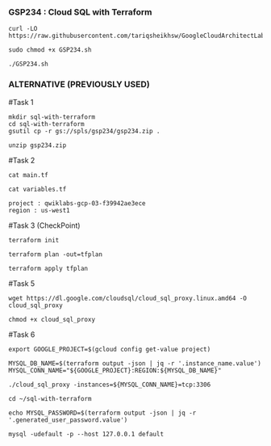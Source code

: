 ### GSP234 :  Cloud SQL with Terraform 

```
curl -LO https://raw.githubusercontent.com/tariqsheikhsw/GoogleCloudArchitectLabs/main/Solutions/GSP234.sh

sudo chmod +x GSP234.sh

./GSP234.sh
```


### ALTERNATIVE (PREVIOUSLY USED)

#Task 1

```
mkdir sql-with-terraform
cd sql-with-terraform
gsutil cp -r gs://spls/gsp234/gsp234.zip .

unzip gsp234.zip
```

#Task 2

```
cat main.tf

cat variables.tf

project : qwiklabs-gcp-03-f39942ae3ece
region : us-west1
```

#Task 3 (CheckPoint)

```
terraform init

terraform plan -out=tfplan

terraform apply tfplan
```

#Task 5
```
wget https://dl.google.com/cloudsql/cloud_sql_proxy.linux.amd64 -O cloud_sql_proxy

chmod +x cloud_sql_proxy
```

#Task 6
```
export GOOGLE_PROJECT=$(gcloud config get-value project)

MYSQL_DB_NAME=$(terraform output -json | jq -r '.instance_name.value')
MYSQL_CONN_NAME="${GOOGLE_PROJECT}:REGION:${MYSQL_DB_NAME}"

./cloud_sql_proxy -instances=${MYSQL_CONN_NAME}=tcp:3306

cd ~/sql-with-terraform

echo MYSQL_PASSWORD=$(terraform output -json | jq -r '.generated_user_password.value')

mysql -udefault -p --host 127.0.0.1 default
```
